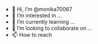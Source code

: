 - 👋 Hi, I’m @monika70067
- 👀 I’m interested in ...
- 🌱 I’m currently learning ...
- 💞️ I’m looking to collaborate on ...
- 📫 How to reach 
